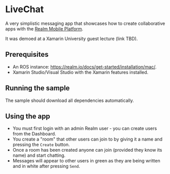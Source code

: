 # LiveChat
A very simplistic messaging app that showcases how to create collaborative apps with the [Realm Mobile Platform](https://realm.io/products/realm-mobile-platform/).

It was demoed at a Xamarin University guest lecture (link TBD).

## Prerequisites
- An ROS instance: https://realm.io/docs/get-started/installation/mac/.
- Xamarin Studio/Visual Studio with the Xamarin features installed.

## Running the sample

The sample should download all dependencies automatically.

## Using the app

- You must first login with an admin Realm user - you can create users from the Dashboard.
- You create a "room" that other users can join to by giving it a name and pressing the `Create` button.
- Once a room has been created anyone can join (provided they know its name) and start chatting.
- Messages will appear to other users in green as they are being written and in white after pressing `Send`.
